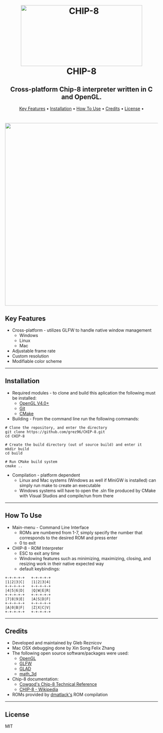 <h1 align="center">
    <img src="https://i.imgur.com/YoQdq7Y.png" alt="CHIP-8" height="200" width="400">
    <br>
    CHIP-8
</h1>

<h2 align="center">
    Cross-platform Chip-8 interpreter written in C and OpenGL.
</h2>

<p align="center">
    <a href="#key-features">Key Features</a> •
    <a href="#installation">Installation</a> •
    <a href="#how-to-use">How To Use</a> •
    <a href="#credits">Credits</a> •
    <a href="#license">License</a> •
</p>

<h1 align="center">
    <img src="https://i.imgur.com/6sksDU8.gif" alt="pong gif" height="600" width="1200">
</h1>

## Key Features
* Cross-platform - utilizes GLFW to handle native window management
    - Windows
    - Linux
    - Mac
* Adjustable frame rate
* Custom resolution
* Modifiable color scheme
<hr>

## Installation
* Required modules - to clone and build this aplication the following must be installed:
    - [OpenGL V4.0+](https://www.opengl.org/)
    - [Git](https://git-scm.com/)
    - [CMake](https://cmake.org/)
* Building - From the command line run the following commands:
```
# Clone the repository, and enter the directory
git clone https://github.com/grez96/CHIP-8.git
cd CHIP-8

# Create the build directory (out of source build) and enter it
mkdir build
cd build

# Run CMake build system
cmake ..
```
* Compilation - platform dependent
    - Linux and Mac systems (Windows as well if MiniGW is installed) can simply run make to create an executable
    - Windows systems will have to open the .sln file produced by CMake with Visual Studios and compile/run from there
<hr>

## How To Use
* Main-menu - Command Line Interface
    - ROMs are numbered from 1-7, simply specify the number that corresponds to the desired ROM and press enter
    - 0 to exit
* CHIP-8 - ROM Interpreter
    - ESC to exit any time
    - Windowing features such as minimizing, maximizing, closing, and resizing work in their native expected way
    - default keybindings:
```
+-+-+-+-+	+-+-+-+-+
|1|2|3|C|	|1|2|3|4|
+-+-+-+-+	+-+-+-+-+
|4|5|6|D|	|Q|W|E|R|
+-+-+-+-+	+-+-+-+-+
|7|8|9|E|	|A|S|D|F|
+-+-+-+-+	+-+-+-+-+
|A|0|B|F|	|Z|X|C|V|
+-+-+-+-+	+-+-+-+-+
```
<hr>

## Credits
* Developed and maintained by Gleb Reznicov
* Mac OSX debugging done by Xin Song Felix Zhang
* The following open source software/packages were used:
    - [OpenGL](https://www.opengl.org/)
    - [GLFW](https://www.glfw.org/)
    - [GLAD](https://glad.dav1d.de/)
    - [math_3d](https://github.com/arkanis/single-header-file-c-libs/blob/master/math_3d.h)
* Chip-8 documentation:
    - [Cowgod's Chip-8 Technical Reference](http://devernay.free.fr/hacks/chip8/C8TECH10.HTM)
    - [CHIP-8 - Wikipedia](https://en.wikipedia.org/wiki/CHIP-8)
* ROMs provided by [dmatlack's](https://github.com/dmatlack/chip8/tree/master/roms) ROM compilation
<hr>

## License
MIT
